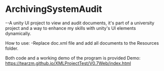 # ArchivingSystemAudit
--A unity UI project to view and audit documents, it's part of a university project and a way to enhance my skills with unity's UI elements dynamically.

How to use:
-Replace doc.xml file and add all documents to the Resources folder.

Both code and a working demo of the program is provided
Demo: https://tearzm.github.io/XMLProjectTest/V0.7Web/index.html
